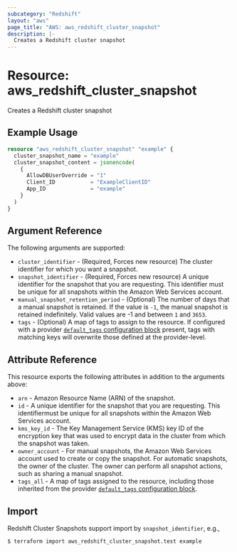 ```yaml
---
subcategory: "Redshift"
layout: "aws"
page_title: "AWS: aws_redshift_cluster_snapshot"
description: |-
  Creates a Redshift cluster snapshot
---
```


# Resource: aws_redshift_cluster_snapshot

Creates a Redshift cluster snapshot

## Example Usage

```terraform
resource "aws_redshift_cluster_snapshot" "example" {
  cluster_snapshot_name = "example"
  cluster_snapshot_content = jsonencode(
    {
      AllowDBUserOverride = "1"
      Client_ID           = "ExampleClientID"
      App_ID              = "example"
    }
  )
}
```

## Argument Reference

The following arguments are supported:

* `cluster_identifier` - (Required, Forces new resource) The cluster identifier for which you want a snapshot.
* `snapshot_identifier` - (Required, Forces new resource) A unique identifier for the snapshot that you are requesting. This identifier must be unique for all snapshots within the Amazon Web Services account.
* `manual_snapshot_retention_period` - (Optional) The number of days that a manual snapshot is retained. If the value is `-1`, the manual snapshot is retained indefinitely. Valid values are -1 and between `1` and `3653`.
* `tags` - (Optional) A map of tags to assign to the resource. If configured with a provider [`default_tags` configuration block](https://registry.terraform.io/providers/hashicorp/aws/latest/docs#default_tags-configuration-block) present, tags with matching keys will overwrite those defined at the provider-level.

## Attribute Reference

This resource exports the following attributes in addition to the arguments above:

* `arn` - Amazon Resource Name (ARN) of the snapshot.
* `id` - A unique identifier for the snapshot that you are requesting. This identifiermust be unique for all snapshots within the Amazon Web Services account.
* `kms_key_id` - The Key Management Service (KMS) key ID of the encryption key that was used to encrypt data in the cluster from which the snapshot was taken.
* `owner_account` - For manual snapshots, the Amazon Web Services account used to create or copy the snapshot. For automatic snapshots, the owner of the cluster. The owner can perform all snapshot actions, such as sharing a manual snapshot.
* `tags_all` - A map of tags assigned to the resource, including those inherited from the provider [`default_tags` configuration block](https://registry.terraform.io/providers/hashicorp/aws/latest/docs#default_tags-configuration-block).

## Import

Redshift Cluster Snapshots support import by `snapshot_identifier`, e.g.,

```console
$ terraform import aws_redshift_cluster_snapshot.test example
```
